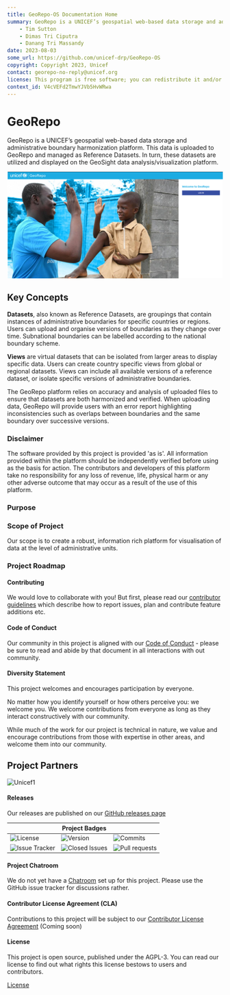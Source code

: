 ```yaml
---
title: GeoRepo-OS Documentation Home 
summary: GeoRepo is a UNICEF’s geospatial web-based data storage and administrative boundary harmonization platform.
    - Tim Sutton
    - Dimas Tri Ciputra
    - Danang Tri Massandy
date: 2023-08-03
some_url: https://github.com/unicef-drp/GeoRepo-OS
copyright: Copyright 2023, Unicef
contact: georepo-no-reply@unicef.org
license: This program is free software; you can redistribute it and/or modify it under the terms of the GNU Affero General Public License as published by the Free Software Foundation; either version 3 of the License, or (at your option) any later version.
context_id: V4cVEFd2TmwYJVb5HvWRwa
---
```


# GeoRepo

GeoRepo is a UNICEF’s geospatial web-based data storage and administrative boundary harmonization platform. This data is uploaded to GeoRepo and managed as Reference Datasets. In turn, these datasets are utilized and displayed on the GeoSight data analysis/visualization platform.

![Screenshot](img/screenshot.png)

## Key Concepts

**Datasets**, also known as Reference Datasets, are groupings that contain instances of administrative boundaries for specific countries or regions. Users can upload and organise versions of boundaries as they change over time. Subnational boundaries can be labelled according to the national boundary scheme.

**Views** are virtual datasets that can be isolated from larger areas to display specific data. Users can create country specific views from global or regional datasets.  Views can include all available versions of a reference dataset, or isolate specific versions of administrative boundaries.

The GeoRepo platform relies on accuracy and analysis of uploaded files to ensure that datasets are both harmonized and verified. When uploading data, GeoRepo will provide users with an error report highlighting inconsistencies such as overlaps between boundaries and the same boundary over successive versions.

### Disclaimer
	
<div class="admonition warning">
The software provided by this project is provided 'as is'. All information provided 
within the platform should be independently verified before using as the basis for
action. The contributors and developers of this platform take no responsibility
for any loss of revenue, life, physical harm or any other adverse outcome that may 
occur as a result of the use of this platform. 
</div>


### Purpose

### Scope of Project

Our scope is to create a robust, information rich platform for visualisation of
data at the level of administrative units.

### Project Roadmap


#### Contributing

We would love to collaborate with you! But first, please read our [contributor
guidelines](about/contributing.md) which describe how to report
issues, plan and contribute feature additions etc.

#### Code of Conduct

Our community in this project is aligned with our [Code of
Conduct](about/code-of-conduct.md) - please be sure to read and abide by that
document in all interactions with out community.

#### Diversity Statement

This project welcomes and encourages participation by everyone.

No matter how you identify yourself or how others perceive you: we welcome you.
We welcome contributions from everyone as long as they interact constructively
with our community.

While much of the work for our project is technical in nature, we value and
encourage contributions from those with expertise in other areas, and welcome
them into our community.

## Project Partners

![Unicef1]()

#### Releases

Our releases are published on our [GitHub releases page](https://github.com/unicef-drp/GeoRepo-OS/releases)

| | **Project Badges** | |
| ----------------------- | ----------------------- | ----------------------- |
| ![License](https://img.shields.io/github/license/unicef-drp/GeoRepo-OS.svg) | ![Version](https://img.shields.io/github/release/unicef-drp/GeoRepo-OS.svg) | ![Commits](https://img.shields.io/github/commits-since/unicef-drp/GeoRepo-OS/{version}.svg) |
| ![Issue Tracker](https://img.shields.io/github/issues/unicef-drp/GeoRepo-OS.svg) | ![Closed Issues](https://img.shields.io/github/issues-closed/unicef-drp/GeoRepo-OS.svg) | ![Pull requests](https://img.shields.io/github/issues-pr/unicef-drp/GeoRepo-OS.svg) |

#### Project Chatroom

We do not yet have a [Chatroom]() set up for this project. Please use the GitHub issue tracker for discussions rather.

#### Contributor License Agreement (CLA)

Contributions to this project will be subject to our [Contributor License Agreement]() (Coming soon)

#### License

This project is open source, published under the AGPL-3. 
You can read our license to find out what rights this license bestows to users and contributors.

[License](about/license.md)

